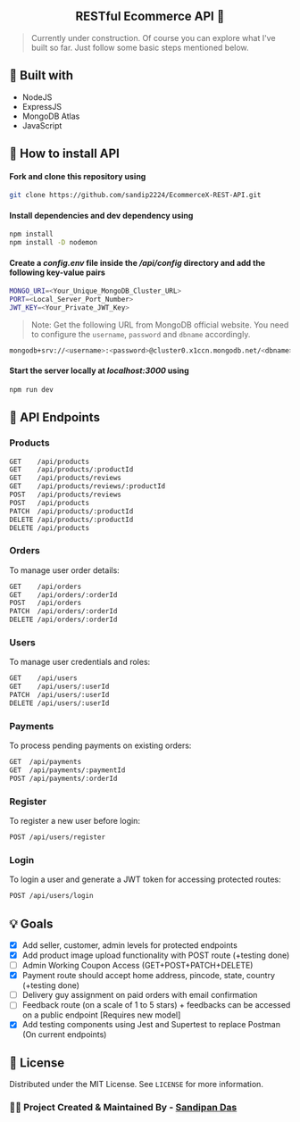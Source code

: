 <h2 align="center">RESTful Ecommerce API 🛒</h2>

> Currently under construction. Of course you can explore what I've built so far. Just follow some basic steps mentioned below.

## 🔄 Built with

- NodeJS
- ExpressJS
- MongoDB Atlas
- JavaScript

## 🚩 How to install API

#### Fork and clone this repository using

   ```bash
   git clone https://github.com/sandip2224/EcommerceX-REST-API.git
   ```   
#### Install dependencies and dev dependency using

   ```bash
   npm install
   npm install -D nodemon
   ```  

#### Create a _config.env_ file inside the _/api/config_ directory and add the following key-value pairs

   ```bash
   MONGO_URI=<Your_Unique_MongoDB_Cluster_URL>
   PORT=<Local_Server_Port_Number>
   JWT_KEY=<Your_Private_JWT_Key>
   ```  
   > Note: Get the following URL from MongoDB official website. You need to configure the `username`, `password` and `dbname` accordingly.
   ```bash
   mongodb+srv://<username>:<password>@cluster0.x1ccn.mongodb.net/<dbname>?retryWrites=true&w=majority
   ```

 #### Start the server locally at _localhost:3000_ using

   ```bash
   npm run dev
   ```
   
## 🔱 API Endpoints

### Products

```bash
GET    /api/products
GET    /api/products/:productId
GET    /api/products/reviews
GET    /api/products/reviews/:productId
POST   /api/products/reviews
POST   /api/products
PATCH  /api/products/:productId
DELETE /api/products/:productId
DELETE /api/products
```

### Orders
To manage user order details:

```bash
GET    /api/orders
GET    /api/orders/:orderId
POST   /api/orders
PATCH  /api/orders/:orderId
DELETE /api/orders/:orderId
```

### Users
To manage user credentials and roles:

```bash
GET    /api/users
GET    /api/users/:userId
PATCH  /api/users/:userId
DELETE /api/users/:userId
```

### Payments
To process pending payments on existing orders:

```bash
GET  /api/payments
GET  /api/payments/:paymentId
POST /api/payments/:orderId
```

### Register
To register a new user before login:

```bash
POST /api/users/register
```

### Login
To login a user and generate a JWT token for accessing protected routes:

```bash
POST /api/users/login
```
<!-- ## 🔍 UML Class Diagram

![UML Diagram](media/uml.png) -->

## 💡 Goals

- [x] Add seller, customer, admin levels for protected endpoints
- [x] Add product image upload functionality with POST route (+testing done)
- [ ] Admin Working Coupon Access (GET+POST+PATCH+DELETE) 
- [x] Payment route should accept home address, pincode, state, country (+testing done)
- [ ] Delivery guy assignment on paid orders with email confirmation
- [ ] Feedback route (on a scale of 1 to 5 stars) + feedbacks can be accessed on a public endpoint [Requires new model]
- [x] Add testing components using Jest and Supertest to replace Postman (On current endpoints)

## 🎴 License

Distributed under the MIT License. See `LICENSE` for more information.

### 👩‍💻 Project Created & Maintained By - [Sandipan Das](https://linkedin.com/in/sandipan0164)
